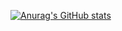 [![Anurag's GitHub stats](https://github-readme-stats.vercel.app/api?username=RiotRaider)](https://github.com/anuraghazra/github-readme-stats)
